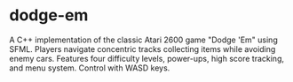 # dodge-em
A C++ implementation of the classic Atari 2600 game "Dodge 'Em" using SFML. Players navigate concentric tracks collecting items while avoiding enemy cars. Features four difficulty levels, power-ups, high score tracking, and menu system. Control with WASD keys.
